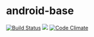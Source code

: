 # android-base

[![Build Status](https://travis-ci.org/pzhangleo/android-base.svg?branch=master)](https://travis-ci.org/pzhangleo/android-base)       [![](https://jitpack.io/v/pzhangleo/android-base.svg)](https://jitpack.io/#pzhangleo/android-base)        [![Code Climate](https://codeclimate.com/github/pzhangleo/android-base/badges/gpa.svg)](https://codeclimate.com/github/pzhangleo/android-base)